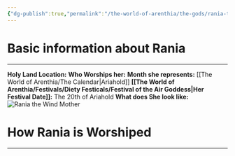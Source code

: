 ```yaml
---
{"dg-publish":true,"permalink":"/the-world-of-arenthia/the-gods/rania-the-wind-mother/","tags":["Diety","Air","Life"]}
---
```


# Basic information about Rania
---
**Holy Land Location:**
**Who Worships her:**
**Month she represents:** [[The World of Arenthia/The Calendar\|Ariahold]]
**[[The World of Arenthia/Festivals/Diety Festicals/Festival of the Air Goddess\|Her Festival Date]]:** The 20th of Ariahold
**What does She look like:** 
![Rania the Wind Mother](https://hiddensignificance.com/wp-content/uploads/2024/08/spiritual-meaning-of-wearing-white-clothes-1.webp)

# How Rania is Worshiped
---
